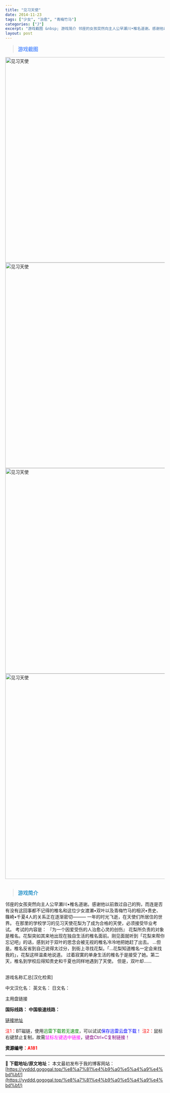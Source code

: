 ```yaml
---
title: "见习天使"
date: 2014-11-23
tags: ["少女", "治愈", "青梅竹马"]
categories: ["J"]
excerpt: "游戏截图 &nbsp; 游戏简介 邻座的女孩突然向主人公早瀬川•椎名道谢。感谢他以前救过自己的狗，而连是否有没有这回事都不记得的椎名和这位少女渡瀬•双叶以及青梅竹马的相沢•贵史、篠崎•千夏4人的关系正在逐渐密切——— 一年的时光飞逝，在天使们所居住的世界。 在那里的学校学习的见习天使花梨为了成为合格&hellip;"
layout: post
---
```


<div>
<blockquote><b><span style="font-size: 12pt; color: #6699ff;">游戏截图</span></b></blockquote>
<div><img title="点击放大" src="https://yyddd.gogogal.top/wp-content/uploads/2025/04/20250430_6811da4abf875.webp" alt="见习天使" width="650" /></div>
<div><img title="点击放大" src="https://yyddd.gogogal.top/wp-content/uploads/2025/04/20250430_6811da4c4696c.webp" alt="见习天使" width="650" /></div>
<div><img title="点击放大" src="https://yyddd.gogogal.top/wp-content/uploads/2025/04/20250430_6811da4f7b9dc.webp" alt="见习天使" width="650" /></div>
<div><img title="点击放大" src="https://yyddd.gogogal.top/wp-content/uploads/2025/04/20250430_6811da511f56c.webp" alt="见习天使" width="650" /></div>
&nbsp;
<blockquote><b><span style="font-size: 12pt; color: #3399cc;">游戏简介</span></b></blockquote>
<div>邻座的女孩突然向主人公早瀬川•椎名道谢。感谢他以前救过自己的狗，而连是否有没有这回事都不记得的椎名和这位少女渡瀬•双叶以及青梅竹马的相沢•贵史、篠崎•千夏4人的关系正在逐渐密切———
一年的时光飞逝，在天使们所居住的世界。
在那里的学校学习的见习天使花梨为了成为合格的天使，必须接受毕业考试。
考试的内容是：
『为一个因爱受伤的人治愈心灵的创伤』
花梨所负责的对象是椎名。花梨突如其来地出现在独自生活的椎名面前。刚见面就听到「花梨来帮你忘记吧」的话，感到对于双叶的思念会被无视的椎名冷冷地把她赶了出去。
…但是。椎名反省到自己说得太过分，到街上寻找花梨。「…花梨知道椎名一定会来找我的」，花梨这样温柔地说道。
过着寂寞的单身生活的椎名于是接受了她。第二天，椎名到学校后得知贵史和千夏也同样地遇到了天使。
但是，双叶却……</div>
&nbsp;

游戏名称汇总[汉化检索]

中文汉化名：
英文名：
日文名：
</div>
<div class="panel panel-primary">
<div class="panel-heading">主用盘链接</div>
<div class="panel-body">

<b>国际线路：</b>
<b>中国极速线路：</b>

<!--wechatfans start-->

<a href="https://pan.xunlei.com/s/VORYX1cOLA6Ep--MebNAIFYkA1?pwd=94qq#">链接地址</a>

<!--wechatfans end-->
<span style="color: #ff0000;">注1：</span>BT磁链，使用<span style="color: #008000;">迅雷下载若无速度</span>，可以试试<span style="color: #0000ff;">保存迅雷云盘下载！</span>
<span style="color: #ff0000;">注2：</span>鼠标右键禁止复制，故需<span style="color: #ff00ff;">鼠标左键选中链接</span>，<span style="color: #800080;">键盘Ctrl+C复制链接！</span>

</div>
<div class="panel-footer"><span style="color: #ff0000;"><b><span style="color: #000000;">资源编号</span>：A181</b></span></div>
</div>

---
📖 **下载地址/原文地址：** 本文最初发布于我的博客网站：[https://yyddd.gogogal.top/%e8%a7%81%e4%b9%a0%e5%a4%a9%e4%bd%bf/](https://yyddd.gogogal.top/%e8%a7%81%e4%b9%a0%e5%a4%a9%e4%bd%bf/)
